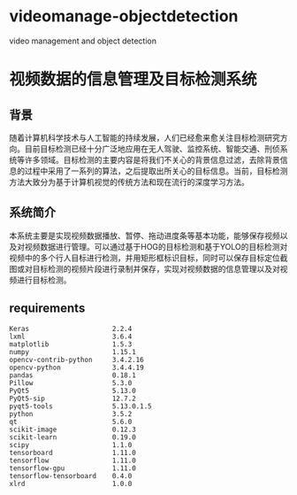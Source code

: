 # videomanage-objectdetection
video management and object detection
# 视频数据的信息管理及目标检测系统
## 背景
  随着计算机科学技术与人工智能的持续发展，人们已经愈来愈关注目标检测研究方向。目前目标检测已经十分广泛地应用在无人驾驶、监控系统、智能交通、刑侦系统等许多领域。目标检测的主要内容是将我们不关心的背景信息过滤，去除背景信息的过程中采用了一系列的算法，之后提取出所关心的目标信息。当前，目标检测方法大致分为基于计算机视觉的传统方法和现在流行的深度学习方法。
## 系统简介
本系统主要是实现视频数据播放、暂停、拖动进度条等基本功能，能够保存视频以及对视频数据进行管理。可以通过基于HOG的目标检测和基于YOLO的目标检测对视频中的多个行人目标进行检测，并用矩形框标识目标，同时可以保存目标定位截图或对目标检测的视频片段进行录制并保存，实现对视频数据的信息管理以及对视频进行目标检测。
## requirements
```# packages in environment:
Keras                     2.2.4                   
lxml                      3.6.4         
matplotlib                1.5.3             
numpy                     1.15.1            
opencv-contrib-python     3.4.2.16   
opencv-python             3.4.4.19             
pandas                    0.18.1        
Pillow                    5.3.0                 
PyQt5                     5.13.0            
PyQt5-sip                 12.7.2              
pyqt5-tools               5.13.0.1.5          
python                    3.5.2         
qt                        5.6.0         
scikit-image              0.12.3           
scikit-learn              0.19.0          
scipy                     1.1.0               
tensorboard               1.11.0                 
tensorflow                1.11.0              
tensorflow-gpu            1.11.0            
tensorflow-tensorboard    0.4.0                 
xlrd                      1.0.0              
```
